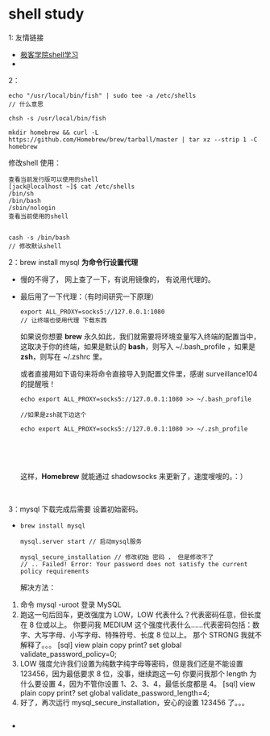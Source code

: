 # shell study

1: 友情链接

- [极客学院shell学习](http://wiki.jikexueyuan.com/project/linux-command/chap05.html)
- ​

2：

```
echo "/usr/local/bin/fish" | sudo tee -a /etc/shells
// 什么意思

```



```
chsh -s /usr/local/bin/fish
```

```
mkdir homebrew && curl -L https://github.com/Homebrew/brew/tarball/master | tar xz --strip 1 -C homebrew

```

修改shell 使用：

```
查看当前发行版可以使用的shell
[jack@localhost ~]$ cat /etc/shells 
/bin/sh
/bin/bash
/sbin/nologin
查看当前使用的shell


cash -s /bin/bash
// 修改默认shell
```

2：brew install mysql  **为命令行设置代理**

- 慢的不得了， 网上查了一下，有说用镜像的， 有说用代理的。

- 最后用了一下代理：（有时间研究一下原理）

  ```
  export ALL_PROXY=socks5://127.0.0.1:1080
  // 让终端也使用代理 下载东西
  ```

  如果说你想要 **brew** 永久如此，我们就需要将环境变量写入终端的配置当中，这取决于你的终端，如果是默认的 **bash**，则写入 ~/.bash_profile ，如果是 **zsh**，则写在 ~/.zshrc  里。

  或者直接用如下语句来将命令直接导入到配置文件里，感谢 surveillance104 的提醒哦！

  ```
  echo export ALL_PROXY=socks5://127.0.0.1:1080 >> ~/.bash_profile

  //如果是zsh就下边这个

  echo export ALL_PROXY=socks5://127.0.0.1:1080 >> ~/.zsh_profile
  ```

  ​

  ​

  这样，**Homebrew** 就能通过 shadowsocks 来更新了，速度嗖嗖的。：）

  ​

3：mysql 下载完成后需要 设置初始密码。

- ```
  brew install mysql

  mysql.server start // 启动mysql服务

  mysql_secure_installation // 修改初始 密码 ， 但是修改不了
  // .. Failed! Error: Your password does not satisfy the current policy requirements
  ```


  解决方法：
1.   命令 mysql -uroot 登录 MySQL
  2. 跑这一句后回车，更改强度为 LOW，LOW 代表什么？代表密码任意，但长度在 8 位或以上。
      你要问我 MEDIUM 这个强度代表什么……代表密码包括：数字、大写字母、小写字母、特殊符号、长度 8 位以上。
      那个 STRONG 我就不解释了。。。
      [sql] view plain copy print?
      set global validate_password_policy=0;  
  3. LOW 强度允许我们设置为纯数字纯字母等密码，但是我们还是不能设置 123456，因为最低要求 8 位，没事，继续跑这一句
      你要问我那个 length 为什么要设置 4，因为不管你设置 1、2、3、4，最低长度都是 4。
      [sql] view plain copy print?
      set global validate_password_length=4; 
  4. 好了，再次运行 mysql_secure_installation，安心的设置 123456 了。。。
  ```

  ```

- ​